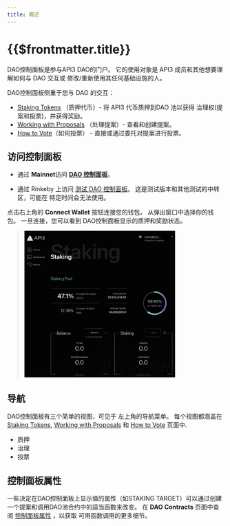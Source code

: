 ```yaml
---
title: 概述
---
```


# {{$frontmatter.title}}

<TocHeader /> <TOC class="table-of-contents" :include-level="[2,3]" />

DAO控制面板是参与API3 DAO的门户。 它的使用对象是 API3 成员和其他想要理解如何与 DAO 交互或 修改/重新使用其任何基础设施的人。

DAO控制面板侧重于您与 DAO 的交互：

- [Staking Tokens](staking.md) （质押代币）- 将 API3 代币质押到DAO 池以获得 治理权(提案和投票)，并获得奖励。
- [Working with Proposals](proposals.md) （处理提案）- 查看和创建提案。
- [How to Vote](voting.md)（如何投票） - 直接或通过委托对提案进行投票。

## 访问控制面板

- 通过 **Mainnet**访问 **[DAO 控制面板](https://api3.eth.link/)**。

- 通过 Rinkeby 上访问 [测试 DAO 控制面板](https://staging.api3.eth.link/#/)。 这是测试版本和其他测试的中转区，可能在 特定时间会无法使用。

点击右上角的 **Connect Wallet** 按钮连接您的钱包。 从弹出窗口中选择你的钱包。 一旦连接，您可以看到 DAO控制面板显示的质押和奖励状态。

<blockquote>
<p align="left">
<img src="../assets/dashboard/dashboard.png" width="350" />
</p>
</blockquote>

## 导航

DAO控制面板有三个简单的视图，可见于 左上角的导航菜单。 每个视图都涵盖在 [Staking Tokens](staking.md), [Working with Proposals](proposals.md) 和 [How to Vote](voting.md) 页面中.

- 质押
- 治理
- 投票

## 控制面板属性

一些决定在DAO控制面板上显示值的属性（如STAKING TARGET）可以通过创建一个提案和调用DAO池合约中的适当函数来改变。 在 **DAO Contracts** 页面中查阅 [控制面板属性](../contract-architecture/dashboard-attributes.md) ，以获取 可用函数调用的更多细节。
